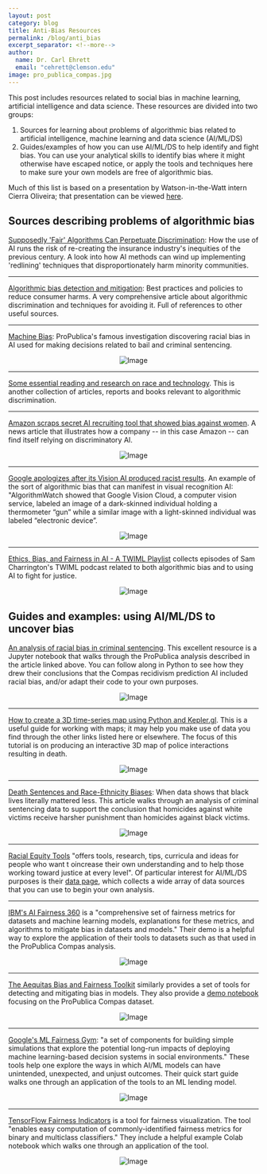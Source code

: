```yaml
---
layout: post
category: blog
title: Anti-Bias Resources
permalink: /blog/anti_bias
excerpt_separator: <!--more-->
author:
  name: Dr. Carl Ehrett
  email: "cehrett@clemson.edu"
image: pro_publica_compas.jpg
---
```



This post includes resources related to social bias in machine learning, artificial intelligence and data science. These resources are divided into two groups:
1. Sources for learning about problems of algorithmic bias related to artificial intelligence, machine learning and data science (AI/ML/DS)
2. Guides/examples of how you can use AI/ML/DS to help identify and fight bias. You can use your analytical skills to identify bias where it might otherwise have escaped notice, or apply the tools and techniques here to make sure your own models are free of algorithmic bias.

Much of this list is based on a presentation by Watson-in-the-Watt intern Cierra Oliveira; that presentation can be viewed [here](https://docs.google.com/presentation/d/109Tw0POt4w4itQ-Hznt7imSnHLF3t6VqPmoWun9UM-U).

<!--more-->

## Sources describing problems of algorithmic bias

[Supposedly 'Fair' Algorithms Can Perpetuate Discrimination](https://www.wired.com/story/ideas-joi-ito-insurance-algorithms/): How the use of AI runs the risk of re-creating the insurance industry's inequities of the previous century. A look into how AI methods can wind up implementing 'redlining' techniques that disproportionately harm minority communities.

---

[Algorithmic bias detection and mitigation](https://www.brookings.edu/research/algorithmic-bias-detection-and-mitigation-best-practices-and-policies-to-reduce-consumer-harms/): Best practices and policies to reduce consumer harms. A very comprehensive article about algorithmic discrimination and techniques for avoiding it. Full of references to other useful sources.

---

[Machine Bias](https://www.propublica.org/article/machine-bias-risk-assessments-in-criminal-sentencing): ProPublica's famous investigation discovering racial bias in AI used for making decisions related to bail and criminal sentencing.
<p align="center">
  <img src="{{site.url}}/website/assets/img/anti_bias/pro_publica_compas.jpg?raw=true" alt="Image">
</p>
                                                    
---

[Some essential reading and research on race and technology](https://venturebeat.com/2020/06/02/some-essential-reading-and-research-on-race-and-technology/amp/?__twitter_impression=true&fbclid=IwAR1mP_5y1oJQKj851rCKSYeAGfPXSFlYQpBOZKVnbB-mLwx_k4IB3KaCwNU). This is another collection of articles, reports and books relevant to algorithmic discrimination.

---

[Amazon scraps secret AI recruiting tool that showed bias against women](https://www.reuters.com/article/us-amazon-com-jobs-automation-insight/amazon-scraps-secret-ai-recruiting-tool-that-showed-bias-against-women-idUSKCN1MK08G). A news article that illustrates how a company -- in this case Amazon -- can find itself relying on discriminatory AI.
<p align="center">
  <img src="{{site.url}}/website/assets/img/anti_bias/amazon.jpg?raw=true" alt="Image">
</p>

---

[Google apologizes after its Vision AI produced racist results](https://algorithmwatch.org/en/story/google-vision-racism/). An example of the sort of algorithmic bias that can manifest in visual recognition AI: "AlgorithmWatch showed that Google Vision Cloud, a computer vision service, labeled an image of a dark-skinned individual holding a thermometer “gun” while a similar image with a light-skinned individual was labeled “electronic device”.
<p align="center">
  <img src="{{site.url}}/website/assets/img/anti_bias/google_vision.jpg?raw=true" alt="Image">
</p>

---

[Ethics, Bias, and Fairness in AI - A TWIML Playlist](https://twimlai.com/ethics-bias-and-ai-twiml-episode-playlist/) collects episodes of Sam Charrington's TWIML podcast related to both algorithmic bias and to using AI to fight for justice.
<p align="center">
  <img src="{{site.url}}/website/assets/img/anti_bias/podcast.jpg?raw=true" alt="Image">
</p>

## Guides and examples: using AI/ML/DS to uncover bias

[An analysis of racial bias in criminal sentencing](https://investigate.ai/propublica-criminal-sentencing/). This excellent resource is a Jupyter notebook that walks through the ProPublica analysis described in the article linked above. You can follow along in Python to see how they drew their conclusions that the Compas recidivism prediction AI included racial bias, and/or adapt their code to your own purposes.
<p align="center">
  <img src="{{site.url}}/website/assets/img/anti_bias/jupyter.jpg?raw=true" alt="Image">
</p>

---

[How to create a 3D time-series map using Python and Kepler.gl](https://towardsdatascience.com/an-interactive-3d-map-of-police-action-s-that-have-resulted-in-death-b9d7fbf81822). This is a useful guide for working with maps; it may help you make use of data you find through the other links listed here or elsewhere. The focus of this tutorial is on producing an interactive 3D map of police interactions resulting in death.
<p align="center">
  <img src="{{site.url}}/website/assets/img/anti_bias/map.jpg?raw=true" alt="Image">
</p>

---

[Death Sentences and Race-Ethnicity Biases](https://datajms.com/post/fairness_justice_death_sentence/#conclusion): When data shows that black lives literally mattered less. This article walks through an analysis of criminal sentencing data to support the conclusion that homicides against white victims receive harsher punishment than homicides against black victims.
<p align="center">
  <img src="{{site.url}}/website/assets/img/anti_bias/death_sentence.jpg?raw=true" alt="Image">
</p>

---

[Racial Equity Tools](https://racialequitytools.org/home) "offers tools, research, tips, curricula and ideas for people who want t oincrease their own understanding and to help those working toward justice at every level". Of particular interest for AI/ML/DS purposes is their [data page](https://www.racialequitytools.org/fundamentals/data), which collects a wide array of data sources that you can use to begin your own analysis.

---

[IBM's AI Fairness 360](https://github.com/IBM/AIF360) is a "comprehensive set of fairness metrics for datasets and machine learning models, explanations for these metrics, and algorithms to mitigate bias in datasets and models." Their demo is a helpful way to explore the application of their tools to datasets such as that used in the ProPublica Compas analysis.
<p align="center">
  <img src="{{site.url}}/website/assets/img/anti_bias/ibm.jpg?raw=true" alt="Image">
</p>

--- 

[The Aequitas Bias and Fairness Toolkit](https://github.com/dssg/aequitas) similarly provides a set of tools for detecting and mitigating bias in models. They also provide a [demo notebook](https://github.com/dssg/aequitas/blob/master/docs/source/examples/compas_demo.ipynb) focusing on the ProPublica Compas dataset.
<p align="center">
  <img src="{{site.url}}/website/assets/img/anti_bias/aequitas.jpg?raw=true" alt="Image">
</p>

---

[Google's ML Fairness Gym](https://github.com/google/ml-fairness-gym): "a set of components for building simple simulations that explore the potential long-run impacts of deploying machine learning-based decision systems in social environments." These tools help one explore the ways in which AI/ML models can have unintended, unexpected, and unjust outcomes. Their quick start guide walks one through an application of the tools to an ML lending model.
<p align="center">
  <img src="{{site.url}}/website/assets/img/anti_bias/fairness_gym.jpg?raw=true" alt="Image">
</p>

---

[TensorFlow Fairness Indicators](https://github.com/tensorflow/fairness-indicators) is a tool for fairness visualization. The tool "enables easy computation of commonly-identified fairness metrics for binary and multiclass classifiers." They include a helpful example Colab notebook which walks one through an application of the tool.
<p align="center">
  <img src="{{site.url}}/website/assets/img/anti_bias/fairness_indicators.jpg?raw=true" alt="Image">
</p>
